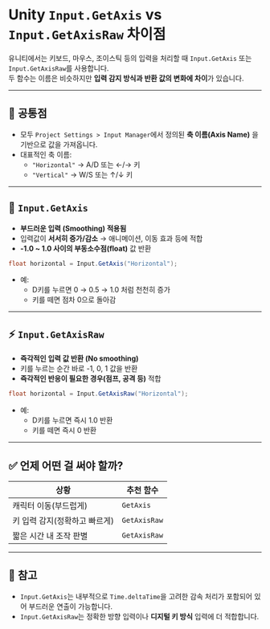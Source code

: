 # Unity `Input.GetAxis` vs `Input.GetAxisRaw` 차이점

유니티에서는 키보드, 마우스, 조이스틱 등의 입력을 처리할 때 `Input.GetAxis` 또는 `Input.GetAxisRaw`를 사용합니다.  
두 함수는 이름은 비슷하지만 **입력 감지 방식과 반환 값의 변화에 차이**가 있습니다.

---

## 📌 공통점

- 모두 `Project Settings > Input Manager`에서 정의된 **축 이름(Axis Name)** 을 기반으로 값을 가져옵니다.
- 대표적인 축 이름:
  - `"Horizontal"` → A/D 또는 ←/→ 키
  - `"Vertical"` → W/S 또는 ↑/↓ 키

---

## 🔄 `Input.GetAxis`

- **부드러운 입력 (Smoothing) 적용됨**
- 입력값이 **서서히 증가/감소** → 애니메이션, 이동 효과 등에 적합
- **-1.0 ~ 1.0 사이의 부동소수점(float)** 값 반환

```csharp
float horizontal = Input.GetAxis("Horizontal");
```

- 예:
  - D키를 누르면 0 → 0.5 → 1.0 처럼 천천히 증가
  - 키를 떼면 점차 0으로 돌아감

---

## ⚡ `Input.GetAxisRaw`

- **즉각적인 입력 값 반환 (No smoothing)**
- 키를 누르는 순간 바로 -1, 0, 1 값을 반환
- **즉각적인 반응이 필요한 경우(점프, 공격 등)** 적합

```csharp
float horizontal = Input.GetAxisRaw("Horizontal");
```

- 예:
  - D키를 누르면 즉시 1.0 반환
  - 키를 떼면 즉시 0 반환

---

## ✅ 언제 어떤 걸 써야 할까?

| 상황                      | 추천 함수         |
|--------------------------|------------------|
| 캐릭터 이동(부드럽게)       | `GetAxis`        |
| 키 입력 감지(정확하고 빠르게) | `GetAxisRaw`     |
| 짧은 시간 내 조작 판별        | `GetAxisRaw`     |

---

## 🔗 참고

- `Input.GetAxis`는 내부적으로 `Time.deltaTime`을 고려한 감속 처리가 포함되어 있어 부드러운 연출이 가능합니다.
- `Input.GetAxisRaw`는 정확한 방향 입력이나 **디지털 키 방식** 입력에 더 적합합니다.
